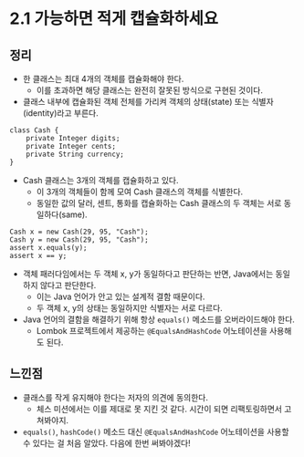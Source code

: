 # 2.1 가능하면 적게 캡슐화하세요

## 정리
- 한 클래스는 최대 4개의 객체를 캡슐화해야 한다.
    - 이를 초과하면 해당 클래스는 완전히 잘못된 방식으로 구현된 것이다.
- 클래스 내부에 캡슐화된 객체 전체를 가리켜 객체의 상태(state) 또는 식별자(identity)라고 부른다.

```
class Cash {
    private Integer digits;
    private Integer cents;
    private String currency;
}
```

- Cash 클래스는 3개의 객체를 캡슐화하고 있다.
    - 이 3개의 객체들이 함께 모여 Cash 클래스의 객체를 식별한다.
    - 동일한 값의 달러, 센트, 통화를 캡슐화하는 Cash 클래스의 두 객체는 서로 동일하다(same).

```
Cash x = new Cash(29, 95, "Cash");
Cash y = new Cash(29, 95, "Cash");
assert x.equals(y);
assert x == y;
```

- 객체 패러다임에서는 두 객체 x, y가 동일하다고 판단하는 반면, Java에서는 동일하지 않다고 판단한다.
    - 이는 Java 언어가 안고 있는 설계적 결함 때문이다.
    - 두 객체 x, y의 상태는 동일하지만 식별자는 서로 다르다.
- Java 언어의 결함을 해결하기 위해 항상 `equals()` 메소드를 오버라이드해야 한다.
    - Lombok 프로젝트에서 제공하는 `@EqualsAndHashCode` 어노테이션을 사용해도 된다.

## 느낀점

- 클래스를 작게 유지해야 한다는 저자의 의견에 동의한다.
    - 체스 미션에서는 이를 제대로 못 지킨 것 같다. 시간이 되면 리팩토링하면서 고쳐봐야지.
- `equals()`, `hashCode()` 메소드 대신 `@EqualsAndHashCode` 어노테이션을 사용할 수 있다는 걸 처음 알았다. 다음에 한번 써봐야겠다!